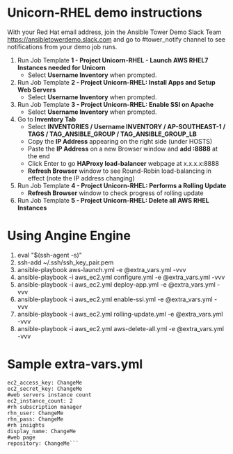 # Unicorn-RHEL demo instructions

With your Red Hat email address, join the Ansible Tower Demo Slack Team https://ansibletowerdemo.slack.com and go to #tower_notify channel to see notifications from your demo job runs.

1. Run Job Template __1 - Project Unicorn-RHEL - Launch AWS RHEL7 Instances needed for Unicorn__
   * Select __Username Inventory__ when prompted.
2. Run Job Template __2 - Project Unicorn-RHEL: Install Apps and Setup Web Servers__
   * Select __Username Inventory__ when prompted.
3. Run Job Template __3 - Project Unicorn-RHEL: Enable SSI on Apache__
   * Select __Username Inventory__ when prompted.
4. Go to __Inventory Tab__
   * Select __INVENTORIES / Username INVENTORY / AP-SOUTHEAST-1 / TAGS / TAG_ANSIBLE_GROUP / TAG_ANSIBLE_GROUP_LB__
   * Copy the __IP Address__ appearing on the right side (under HOSTS)
   * Paste the __IP Address__ on a new Browser window and __add :8888__ at the end
   * Click Enter to go __HAProxy load-balancer__ webpage at x.x.x.x:8888 
   * __Refresh Browser__ window to see Round-Robin load-balancing in effect (note the IP address changing)
5. Run Job Template __4 - Project Unicorn-RHEL: Performs a Rolling Update__
   * __Refresh Browser__ window to check progress of rolling update
6. Run Job Template __5 - Project Unicorn-RHEL: Delete all AWS RHEL Instances__

# Using Angine Engine

1. eval "$(ssh-agent -s)"
2. ssh-add ~/.ssh/ssh_key_pair.pem
3. ansible-playbook aws-launch.yml -e @extra_vars.yml -vvv
4. ansible-playbook -i aws_ec2.yml configure.yml -e @extra_vars.yml -vvv
5. ansible-playbook -i aws_ec2.yml deploy-app.yml -e @extra_vars.yml -vvv
6. ansible-playbook -i aws_ec2.yml enable-ssi.yml -e @extra_vars.yml -vvv
7. ansible-playbook -i aws_ec2.yml rolling-update.yml -e @extra_vars.yml -vvv
8. ansible-playbook -i aws_ec2.yml aws-delete-all.yml -e @extra_vars.yml -vvv

# Sample extra-vars.yml

```#aws
ec2_access_key: ChangeMe
ec2_secret_key: ChangeMe
#web servers instance count
ec2_instance_count: 2
#rh subscription manager
rhn_user: ChangeMe
rhn_pass: ChangeMe
#rh insights
display_name: ChangeMe
#web page
repository: ChangeMe```
